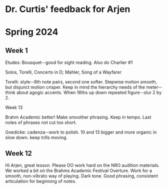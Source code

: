# Dr. Curtis' feedback for Arjen

# Spring 2024

## Week 1

Etudes: Bousquet--good for sight reading. Also do Charlier #1

Solos, Torelli, Concerto in D; Mahler, Song of a Wayfarer

Torelli: style--8th note pairs, second one softer. Stepwise motion smooth, but disjunct motion crisper. Keep in mind the hierarchy needs of the meter--think about agogic accents. When 16ths up down repeated figure--slur 2 by 2.&#x20;





Week 13

Brahm Academic better! Make smoother phrasing. Keep in tempo. Last notes of phrases not cut too short.&#x20;

Goedicke: cadenza--work to polish. 10 and 13 bigger and more organic in slow down. keep trills moving.&#x20;

## Week 12&#x20;

Hi Arjen, great lesson. Please DO work hard on the NRO audition materials. We worked a bit on the Brahms Academic Festival Overture. Work for a smooth, non-vibrato way of playing. Dark tone. Good phrasing, consistent articulation for beginning of notes.&#x20;